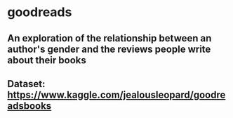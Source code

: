 # goodreads

## An exploration of the relationship between an author's gender and the reviews people write about their books
## Dataset: https://www.kaggle.com/jealousleopard/goodreadsbooks
